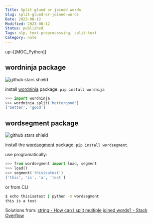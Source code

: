 ```yaml
---
Title: Split glued or joined words
Slug: split-glued-or-joined-words
Date: 2023-08-12
Modified: 2023-08-12
Status: published
Tags: nlp, text-preprocessing, split-text 
Category: note
---
```


up::[[MOC_Python]]

## wordninja package

![github stars shield](https://img.shields.io/github/stars/keredson/wordninja.svg?logo=github)

install [wordninja](https://github.com/keredson/wordninja) package: `pip install wordnija`

```python
>>> import wordninja
>>> wordninja.split('bettergood')
['better', 'good']
```

## wordsegment package

![github stars shield](https://img.shields.io/github/stars/grantjenks/python-wordsegment.svg?logo=github)

install the [wordsegment](https://github.com/grantjenks/python-wordsegment) package: `pip install wordsegment`.

use programatically:

```python
>>> from wordsegment import load, segment
>>> load()
>>> segment('thisisatest')
['this', 'is', 'a', 'test']
```

or from CLI

```bash
$ echo thisisatest | python -m wordsegment
this is a test
```

Solutions from: [string - How can I split multiple joined words? - Stack Overflow](https://stackoverflow.com/a/58010290)
